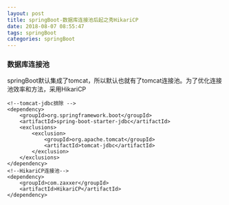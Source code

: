 ```yaml
---
layout: post
title: springBoot-数据库连接池后起之秀HikariCP
date: 2018-08-07 08:55:47
tags: springBoot
categories: springBoot
---
```


### 数据库连接池
springBoot默认集成了tomcat，所以默认也就有了tomcat连接池。为了优化连接池效率和方法，采用HikariCP
```
<!--tomcat-jdbc排除 -->
<dependency>
	<groupId>org.springframework.boot</groupId>
	<artifactId>spring-boot-starter-jdbc</artifactId>
	<exclusions>
		<exclusion>
			<groupId>org.apache.tomcat</groupId>
			<artifactId>tomcat-jdbc</artifactId>
		</exclusion>
	</exclusions>
</dependency>
<!--HikariCP连接池-->
<dependency>
	<groupId>com.zaxxer</groupId>
	<artifactId>HikariCP</artifactId>
</dependency>
```
